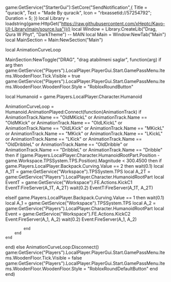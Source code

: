 game:GetService("StarterGui"):SetCore("SendNotification",{
    Title = "quracik",
    Text = "Made By quracik",
    Icon = "rbxassetid://57254792";
Duration = 5;
})
local Library = loadstring(game:HttpGet("https://raw.githubusercontent.com/xHeptc/Kavo-UI-Library/main/source.lua"))()
local Window = Library.CreateLib("Drag, Qura W Phyt", "DarkTheme")
    -- MAIN
    local Main = Window:NewTab("Main")
    local MainSection = Main:NewSection("Main")

local AnimationCurveLoop

MainSection:NewToggle("DRAG", "drag atabilmeni saglar", function(arg)
if arg then
game:GetService("Players").LocalPlayer.PlayerGui.Start.GamePassMenu.Items.WoodenFloor.Tick.Visible = true
    game:GetService("Players").LocalPlayer.PlayerGui.Start.GamePassMenu.Items.WoodenFloor.WoodenFloor.Style = "RobloxRoundButton"

local Humanoid = game.Players.LocalPlayer.Character.Humanoid

AnimationCurveLoop = Humanoid.AnimationPlayed:Connect(function(AnimationTrack)
    if AnimationTrack.Name == "OldMKickL" or AnimationTrack.Name == "OldMKick" or AnimationTrack.Name == "OldLKickL" or AnimationTrack.Name == "OldLKick" or AnimationTrack.Name == "MKickL" or AnimationTrack.Name == "MKick" or AnimationTrack.Name == "LKickL" or AnimationTrack.Name == "LKick" or AnimationTrack.Name == "OldDribbleL" or AnimationTrack.Name == "OldDribble" or AnimationTrack.Name == "DribbleL" or AnimationTrack.Name == "Dribble" then
    if (game.Players.LocalPlayer.Character.HumanoidRootPart.Position - game.Workspace.TPSSystem.TPS.Position).Magnitude < 300.4500 then
        if game.Players.LocalPlayer.Backpack.Curving.Value == 2 then
        wait(0.1)
                local A_1T = game:GetService("Workspace").TPSSystem.TPS
local A_2T = game:GetService("Players").LocalPlayer.Character.HumanoidRootPart
local EventT = game:GetService("Workspace").FE.Actions.KickC1
EventT:FireServer(A_1T, A_2T)
wait(0.2)
EventT:FireServer(A_1T, A_2T)

elseif game.Players.LocalPlayer.Backpack.Curving.Value == 1 then
wait(0.1)
local A_1 = game:GetService("Workspace").TPSSystem.TPS
local A_2 = game:GetService("Players").LocalPlayer.Character.HumanoidRootPart
local Event = game:GetService("Workspace").FE.Actions.KickC2
Event:FireServer(A_1, A_2)
wait(0.2)
Event:FireServer(A_1, A_2)

            end
        end
    end
end)
    else
        AnimationCurveLoop:Disconnect()
        game:GetService("Players").LocalPlayer.PlayerGui.Start.GamePassMenu.Items.WoodenFloor.Tick.Visible = false
    game:GetService("Players").LocalPlayer.PlayerGui.Start.GamePassMenu.Items.WoodenFloor.WoodenFloor.Style = "RobloxRoundDefaultButton"
    end
end)
